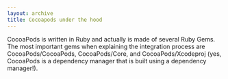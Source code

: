 ```yaml
---
layout: archive
title: Cocoapods under the hood
---
```


CocoaPods is written in Ruby and actually is made of several Ruby Gems. The most important gems when explaining the integration process are CocoaPods/CocoaPods, CocoaPods/Core, and CocoaPods/Xcodeproj (yes, CocoaPods is a dependency manager that is built using a dependency manager!).
